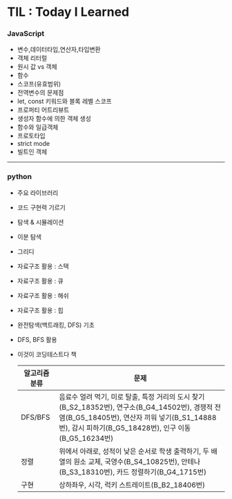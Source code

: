 # TIL : Today I Learned

### JavaScript

- 변수,데이터타입,연산자,타입변환
- 객체 리터럴
- 원시 값 vs 객체
- 함수
- 스코프(유효범위)
- 전역변수의 문제점
- let, const 키워드와 블록 레벨 스코프
- 프로퍼티 어트리뷰트
- 생성자 함수에 의한 객체 생성
- 함수와 일급객체
- 프로토타입
- strict mode
- 빌트인 객체

---

### python

- 주요 라이브러리
- 코드 구현력 기르기
- 탐색 & 시뮬레이션
- 이분 탐색
- 그리디
- 자료구조 활용 : 스택
- 자료구조 활용 : 큐
- 자료구조 활용 : 해쉬
- 자료구조 활용 : 힙
- 완전탐색(백트래킹, DFS) 기초
- DFS, BFS 활용

- 이것이 코딩테스트다 책

  | 알고리즘 분류 | 문제                                                                                                                                                                                                  |
  | ------------- | ----------------------------------------------------------------------------------------------------------------------------------------------------------------------------------------------------- |
  | DFS/BFS       | 음료수 얼려 먹기, 미로 탈출, 특정 거리의 도시 찾기(B_S2_18352번), 연구소(B_G4_14502번), 경쟁적 전염(B_G5_18405번), 연산자 끼워 넣기(B_S1_14888번), 감시 피하기(B_G5_18428번), 인구 이동(B_G5_16234번) |
  | 정렬          | 위에서 아래로, 성적이 낮은 순서로 학생 출력하기, 두 배열의 원소 교체, 국영수(B_S4_10825번), 안테나(B_S3_18310번), 카드 정렬하기(B_G4_1715번)                                                          |
  | 구현          | 상하좌우, 시각, 럭키 스트레이트(B_B2_18406번)                                                                                                                                                         |
